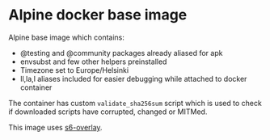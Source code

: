 # Alpine docker base image

Alpine base image which contains:
* @testing and @community packages already aliased for apk
* envsubst and few other helpers preinstalled
* Timezone set to Europe/Helsinki
* ll,la,l aliases included for easier debugging while attached to docker container

The container has custom `validate_sha256sum` script which is used to check if downloaded scripts have corrupted, changed or MITMed.

This image uses [s6-overlay](https://github.com/just-containers/s6-overlay/#the-docker-way).
